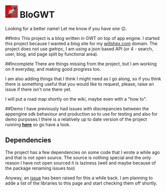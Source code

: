 # ![Blogwt](https://raw.githubusercontent.com/billy1380/blogwt/master/src/main/resources/com/willshex/blogwt/client/res/brand.png "Blogwt") BloGWT

Looking for a better name! Let me know if you have one :wink:.

##Intro
This project is a blog written in GWT on top of app engine. I started this project because I wanted a blog site for my [willshex.com](http://www.willshex.com "willshex.com") domain. The project does not use gwtrpc, I am using a json based API (or 4 - search, user, blog, and page split by functional area).

##Incomplete
There are things missing from the project, but I am working on it everyday, and making good progress too.

I am also adding things that I think I might need as I go along, so if you think there is something useful that you would like to request, please, raise an issue if there isn't one there yet.

I will put a road map shortly on the wiki, maybe even with a "how to".

##Demo
I have previously had issues with discrepancies between the appengine sdk behaviour and production so to use for testing and also for demo purposes I there is a relatively up to date version of the project running __[here](http://blogwtproject.appspot.com "Blogwt demo")__ so go have a look.

## Dependencies
The project has a few dependencies on some code that I wrote a while ago and that is not open source. The source is nothing special and the only reason I have not open sourced it is laziness (well and maybe because of the package renaming issues too)

Anyway, an [issue](https://github.com/billy1380/blogwt/issues/21) has been raised for this a while back. I am planning to adde a list of the libraries to this page and start checking them off shortly.
